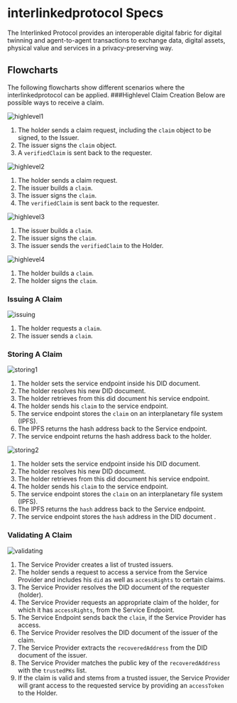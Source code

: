 # interlinkedprotocol Specs
The Interlinked Protocol provides an interoperable digital fabric for digital twinning and agent-to-agent transactions to exchange data, digital assets, physical value and services in a privacy-preserving way.
## Flowcharts
The following flowcharts show different scenarios where the interlinkedprotocol can be applied.
###Highlevel Claim Creation
Below are possible ways to receive a claim.

![highlevel1](flows/highlevel1.png)
1. The holder sends a claim request, including the `claim` object to be signed, to the Issuer.
2. The issuer signs the `claim` object.
3. A `verifiedClaim` is sent back to the requester.

![highlevel2](flows/highlevel2.png)
1. The holder sends a claim request.
2. The issuer builds a `claim`.
3. The issuer signs the `claim`.
4. The `verifiedClaim` is sent back to the requester.

![highlevel3](flows/highlevel3.png)
1. The issuer builds a `claim`.
2. The issuer signs the `claim`.
3. The issuer sends the `verifiedClaim` to the Holder.

![highlevel4](flows/highlevel4.png)
1. The holder builds a `claim`.
2. The holder signs the `claim`.
### Issuing A Claim

![issuing](flows/issuing.png)
1. The holder requests a `claim`.
2. The issuer sends a `claim`.
### Storing A Claim
![storing1](flows/storing1.png)
1. The holder sets the service endpoint inside his DID document.
2. The holder resolves his new DID document.
3. The holder retrieves from this did document his service endpoint.
4. The holder sends his `claim` to the service endpoint.
5. The service endpoint stores the `claim` on an interplanetary file system (IPFS).
6. The IPFS returns the hash address back to the Service endpoint.
7. The service endpoint returns the hash address back to the holder.

![storing2](flows/storing2.png)
1. The holder sets the service endpoint inside his DID document.
2. The holder resolves his new DID document.
3. The holder retrieves from this did document his service endpoint.
4. The holder sends his `claim` to the service endpoint.
5. The service endpoint stores the `claim` on an interplanetary file system (IPFS).
6. The IPFS returns the `hash` address back to the Service endpoint.
7. The service endpoint stores the `hash` address in the DID document .

### Validating A Claim

![validating](flows/validation.png)
1. The Service Provider creates a list of trusted issuers.
2. The holder sends a request to access a service from the Service Provider and includes his `did` as well as `accessRights` to certain claims.
3. The Service Provider resolves the DID document of the requester (holder).
4. The Service Provider requests an appropriate claim of the holder, for which it has `accessRights`, from the Service Endpoint.
5. The Service Endpoint sends back the `claim`, if the Service Provider has access.
6. The Service Provider resolves the DID document of the issuer of the claim.
7. The Service Provider extracts the `recoveredAddress` from the DID document of the issuer.
8. The Service Provider matches the public key of the `recoveredAddress` with the `trustedPKs` list.
9. If the claim is valid and stems from a trusted issuer, the Service Provider will grant access to the requested service by providing an `accessToken` to the Holder.